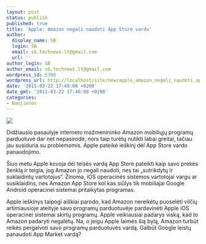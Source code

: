 ```yaml
---
layout: post
status: publish
published: true
title: 'Apple: Amazon negali naudoti App Store vardo'
author:
  display_name: SB
  login: SB
  email: sb.technews.lt@gmail.com
  url: ''
author_login: SB
author_email: sb.technews.lt@gmail.com
wordpress_id: 5700
wordpress_url: http://localhost/site/new/apple_amazon_negali_naudoti_app_store_vardo/
date: '2011-03-22 17:40:08 +0200'
date_gmt: '2011-03-22 17:40:08 +0200'
categories:
- Naujienos
---
```

<div class="imgright"><img src="http://technews.lt/upload/120111151059apple_app_store.jpg"  /></div>
<p>Didžiausio pasaulyje interneto mažmenininko Amazon mobiliųjų programų parduotuvė dar net nepasirodė, nors taip turėtų nutikti labai greitai, tačiau jau susiduria su problemomis. Apple pateikė ieškinį dėl App Store vardo panaudojimo.</p>
<p>Šiuo metu Apple kovoja dėl teisės vardą App Store pateikti kaip savo prekės ženklą ir teigia, jog Amazon jo negali naudoti, nes tai „sutrikdytų ir suklaidintų vartotojus“. Žinoma, iOS operacinės sistemos vartotojai vargu ar susiklaidins, nes Amazon App Store kol kas siūlys tik mobiliajai Google Android operacinei sistemai pritaikytas programas.</p>
<p>Apple ieškinys taipogi aiškiai parodo, kad Amazon nereikėtų puoselėti vilčių artimiausioje ateityje savo programų parduotuvėje pardavinėti Apple iOS operacinei sistemai skirtų programų. Apple veikiausiai padarys viską, kad to Amazon padaryti negalėtų. Na, o jeigu Apple laimės šią bylą, Amazon turbūt reikės pergalvoti savo programų parduotuvės vardą. Galbūt Google leistų panaudoti App Market vardą?<br /></p>
